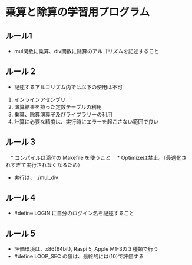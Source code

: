 # 乗算と除算の学習用プログラム

## ルール1
  * mul関数に乗算、div関数に除算のアルゴリズムを記述すること

## ルール２
  * 記述するアルゴリズム内では以下の使用は不可
  1. インラインアセンブリ
  2. 演算結果を持った定数テーブルの利用
  3. 乗算、除算演算子及びライブラリーの利用
  4. 計算に必要な精度は、実行時にエラーを起こさない範囲で良い

## ルール３
　* コンパイルは添付の Makefile を使うこと
　* Optimizeは禁止。（最適化されすぎて実行されなくなるため）
  * 実行は、 ./mul_div <enter>

## ルール４
  * #define LOGIN に自分のログイン名を記述すること

## ルール５
  * 評価環境は、x86(64bit), Raspi 5, Apple M1-3の３種類で行う
  * #define LOOP_SEC の値は、最終的には(10)で評価する
  


